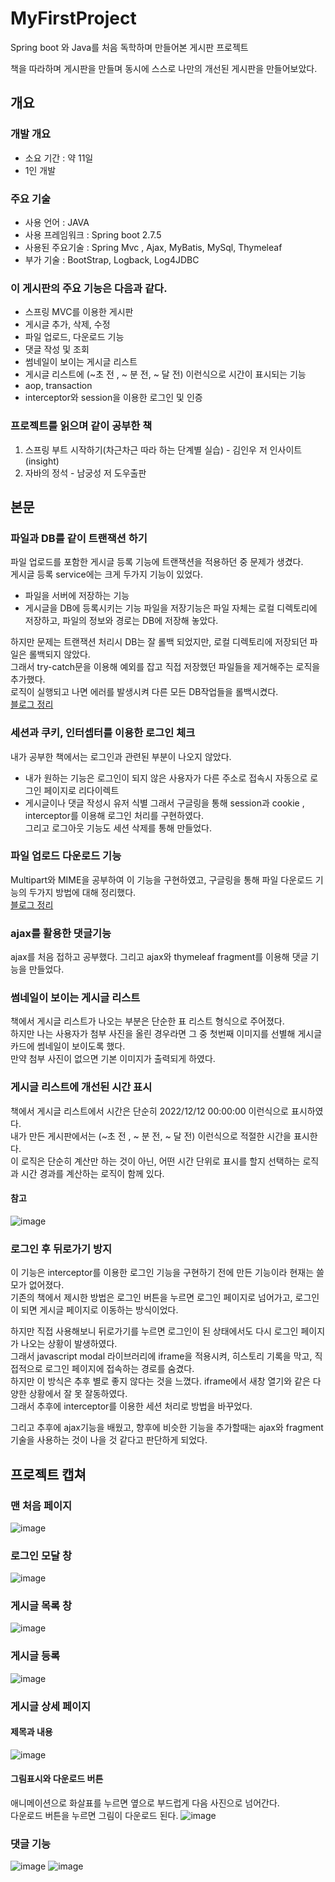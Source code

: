 # MyFirstProject
Spring boot 와 Java를 처음 독학하며 만들어본 게시판 프로젝트

책을 따라하며 게시판을 만들며 동시에 스스로 나만의 개선된 게시판을 만들어보았다.
## 개요

### 개발 개요
* 소요 기간 : 약 11일
* 1인 개발

### 주요 기술
* 사용 언어 : JAVA
* 사용 프레임워크 : Spring boot 2.7.5
* 사용된 주요기술 : Spring Mvc , Ajax, MyBatis, MySql, Thymeleaf
* 부가 기술 : BootStrap, Logback, Log4JDBC

### 이 게시판의 주요 기능은 다음과 같다.
* 스프링 MVC를 이용한 게시판
* 게시글 추가, 삭제, 수정
* 파일 업로드, 다운로드 기능
* 댓글 작성 및 조회
* 썸네일이 보이는 게시글 리스트
* 게시글 리스트에 (~초 전 , ~ 분 전, ~ 달 전) 이런식으로 시간이 표시되는 기능
* aop, transaction
* interceptor와 session을 이용한 로그인 및 인증

### 프로젝트를 읽으며 같이 공부한 책
1. 스프링 부트 시작하기(차근차근 따라 하는 단계별 실습) - 김인우 저 인사이트(insight)
2. 자바의 정석 - 남궁성 저 도우출판 

## 본문
### 파일과 DB를 같이 트랜잭션 하기
파일 업로드를 포함한 게시글 등록 기능에 트랜잭션을 적용하던 중 문제가 생겼다.  
게시글 등록 service에는 크게 두가지 기능이 있었다.  
* 파일을 서버에 저장하는 기능
* 게시글을 DB에 등록시키는 기능
파일을 저장기능은 파일 자체는 로컬 디렉토리에 저장하고, 파일의 정보와 경로는 DB에 저장해 놓았다.

하지만 문제는 트랜잭션 처리시 DB는 잘 롤백 되었지만, 로컬 디렉토리에 저장되던 파일은 롤백되지 않았다.  
그래서 try-catch문을 이용해 예외를 잡고 직접 저장했던 파일들을 제거해주는 로직을 추가했다.  
로직이 실행되고 나면 에러를 발생시켜 다른 모든 DB작업들을 롤백시켰다.  
[블로그 정리](https://better-clean-fast.tistory.com/55)

### 세션과 쿠키, 인터셉터를 이용한 로그인 체크
내가 공부한 책에서는 로그인과 관련된 부분이 나오지 않았다.  
* 내가 원하는 기능은 로그인이 되지 않은 사용자가 다른 주소로 접속시 자동으로 로그인 페이지로 리다이렉트
* 게시글이나 댓글 작성시 유저 식별
그래서 구글링을 통해 session과 cookie , interceptor를 이용해 로그인 처리를 구현하였다.  
그리고 로그아웃 기능도 세션 삭제를 통해 만들었다.

### 파일 업로드 다운로드 기능
Multipart와 MIME을 공부하여 이 기능을 구현하였고, 구글링을 통해 파일 다운로드 기능의 두가지 방법에 대해 정리했다.  
[블로그 정리](https://velog.io/@on5949/SpringBoot%ED%8C%8C%EC%9D%BC-%EB%8B%A4%EC%9A%B4%EB%A1%9C%EB%93%9C%EC%9D%98-%EB%91%90%EA%B0%80%EC%A7%80-%EB%B0%A9%EB%B2%95)

### ajax를 활용한 댓글기능
ajax를 처음 접하고 공부했다. 그리고 ajax와 thymeleaf fragment를 이용해 댓글 기능을 만들었다.  

### 썸네일이 보이는 게시글 리스트
책에서 게시글 리스트가 나오는 부분은 단순한 표 리스트 형식으로 주어졌다.  
하지만 나는 사용자가 첨부 사진을 올린 경우라면 그 중 첫번째 이미지를 선별해 게시글 카드에 썸네일이 보이도록 했다.  
만약 첨부 사진이 없으면 기본 이미지가 출력되게 하였다.

### 게시글 리스트에 개선된 시간 표시
책에서 게시글 리스트에서 시간은 단순히 2022/12/12 00:00:00 이런식으로 표시하였다.  
내가 만든 게시판에서는 (~초 전 , ~ 분 전, ~ 달 전) 이런식으로 적절한 시간을 표시한다.  
이 로직은 단순히 계산만 하는 것이 아닌, 어떤 시간 단위로 표시를 할지 선택하는 로직과 시간 경과를 계산하는 로직이 함께 있다.

#### 참고
![image](https://user-images.githubusercontent.com/115917020/206949097-e42ec21c-0a6e-4345-b789-f540d6edaedd.png)

### 로그인 후 뒤로가기 방지
이 기능은 interceptor를 이용한 로그인 기능을 구현하기 전에 만든 기능이라 현재는 쓸모가 없어졌다.  
기존의 책에서 제시한 방법은 로그인 버튼을 누르면 로그인 페이지로 넘어가고, 로그인이 되면 게시글 페이지로 이동하는 방식이었다.

하지만 직접 사용해보니 뒤로가기를 누르면 로그인이 된 상태에서도 다시 로그인 페이지가 나오는 상황이 발생하였다.  
그래서 javascript modal 라이브러리에 iframe을 적용시켜, 히스토리 기록을 막고, 직접적으로 로그인 페이지에 접속하는 경로를 숨겼다.  
하지만 이 방식은 추후 별로 좋지 않다는 것을 느꼈다. iframe에서 새창 열기와 같은 다양한 상황에서 잘 못 잘동하였다.  
그래서 추후에 interceptor를 이용한 세션 처리로 방법을 바꾸었다.  

그리고 추후에 ajax기능을 배웠고, 향후에 비슷한 기능을 추가할때는 ajax와 fragment 기술을 사용하는 것이 나을 것 같다고 판단하게 되었다.

## 프로젝트 캡쳐

### 맨 처음 페이지
![image](https://user-images.githubusercontent.com/115917020/206948751-a6a8651c-2465-4620-a776-224fe64f7676.png)

### 로그인 모달 창
![image](https://user-images.githubusercontent.com/115917020/206948884-fef21327-8f9f-45ba-b982-c16946bdb7a5.png)

### 게시글 목록 창
![image](https://user-images.githubusercontent.com/115917020/206949097-e42ec21c-0a6e-4345-b789-f540d6edaedd.png)

### 게시글 등록
![image](https://user-images.githubusercontent.com/115917020/206949287-5d0dba9e-c6a8-4203-adb3-e8a893c6b978.png)

### 게시글 상세 페이지
#### 제목과 내용
![image](https://user-images.githubusercontent.com/115917020/206949398-e6881e98-5ba0-4a46-9365-8ea1cd4a9ef3.png)
#### 그림표시와 다운로드 버튼
애니메이션으로 화살표를 누르면 옆으로 부드럽게 다음 사진으로 넘어간다.  
다운로드 버튼을 누르면 그림이 다운로드 된다.
![image](https://user-images.githubusercontent.com/115917020/206949677-0c38eb53-4ac3-4aa9-956e-03e0ddd70e95.png)

### 댓글 기능
![image](https://user-images.githubusercontent.com/115917020/206949784-77a7e3f7-a858-4dcd-9e8d-8ad3e0f93243.png)
![image](https://user-images.githubusercontent.com/115917020/206949844-18172dc6-c70d-4631-9776-529fe8d412ef.png)

